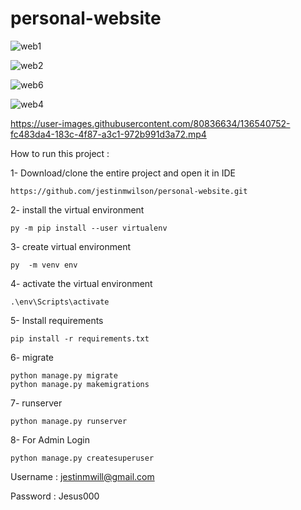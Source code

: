 # personal-website


![web1](https://user-images.githubusercontent.com/80836634/136540321-0755db5b-7fb4-48b3-a613-4a3ed0abfa13.png)



![web2](https://user-images.githubusercontent.com/80836634/136540378-5d4f5088-e1d2-46f0-b56e-3223ecf02a10.png)


![web6](https://user-images.githubusercontent.com/80836634/136540445-c98f115f-eb3f-49d9-bc6e-05984f4a8f9c.png)


![web4](https://user-images.githubusercontent.com/80836634/136540492-2022e548-8c89-445d-94d4-affab65b4f7e.png)




https://user-images.githubusercontent.com/80836634/136540752-fc483da4-183c-4f87-a3c1-972b991d3a72.mp4





How to run this project :

1- Download/clone the entire project and open it in IDE

    https://github.com/jestinmwilson/personal-website.git
 
2- install the virtual environment

    py -m pip install --user virtualenv

3- create virtual environment
   
    py  -m venv env
   
4- activate the virtual environment
        
    .\env\Scripts\activate
    
5- Install requirements
   
    pip install -r requirements.txt

6- migrate 
   
    python manage.py migrate
    python manage.py makemigrations
7- runserver

    python manage.py runserver

8- For Admin Login
    
    python manage.py createsuperuser
Username : jestinmwill@gmail.com

Password : Jesus000
